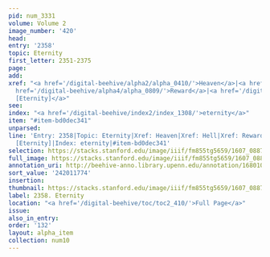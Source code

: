 ```yaml
---
pid: num_3331
volume: Volume 2
image_number: '420'
head:
entry: '2358'
topic: Eternity
first_letter: 2351-2375
page:
add:
xref: "<a href='/digital-beehive/alpha2/alpha_0410/'>Heaven</a>|<a href='/digital-beehive/alpha2/alpha_0413/'>Hell</a>|<a
  href='/digital-beehive/alpha4/alpha_0809/'>Reward</a>|<a href='/digital-beehive/num10/num_3460/'>4474
  [Eternity]</a>"
see:
index: "<a href='/digital-beehive/index2/index_1308/'>eternity</a>"
item: "#item-bd0dec341"
unparsed:
line: 'Entry: 2358|Topic: Eternity|Xref: Heaven|Xref: Hell|Xref: Reward|Xref: 4474
  [Eternity]|Index: eternity|#item-bd0dec341'
selection: https://stacks.stanford.edu/image/iiif/fm855tg5659/1607_0887/805,1774,2823,1224/full/0/default.jpg
full_image: https://stacks.stanford.edu/image/iiif/fm855tg5659/1607_0887/full/full/0/default.jpg
annotation_uri: http://beehive-anno.library.upenn.edu/annotation/1680104063874
sort_value: '242011774'
insertion:
thumbnail: https://stacks.stanford.edu/image/iiif/fm855tg5659/1607_0887/805,1774,600,180/250,/0/default.jpg
label: 2358. Eternity
location: "<a href='/digital-beehive/toc/toc2_410/'>Full Page</a>"
issue:
also_in_entry:
order: '132'
layout: alpha_item
collection: num10
---
```

